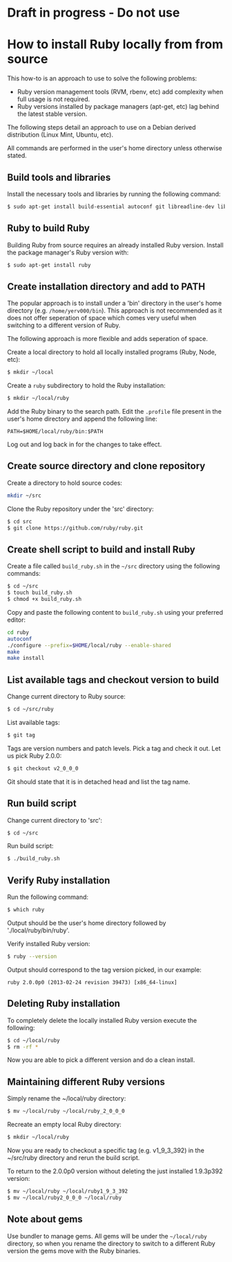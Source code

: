# Draft in progress - Do not use


# How to install Ruby locally from from source

This how-to is an approach to use to solve the following problems:

- Ruby version management tools (RVM, rbenv, etc) add complexity when full usage is not required.
- Ruby versions installed by package managers (apt-get, etc) lag behind the latest stable version.

The following steps detail an approach to use on a Debian derived distribution (Linux Mint, Ubuntu, etc).


All commands are performed in the user's home directory unless otherwise stated.

## Build tools and libraries

Install the necessary tools and libraries by running the following command:

~~~ sh
$ sudo apt-get install build-essential autoconf git libreadline-dev libssl-dev
~~~

## Ruby to build Ruby

Building Ruby from source requires an already installed Ruby version. Install the package manager's Ruby version with:

~~~ sh
$ sudo apt-get install ruby
~~~

## Create installation directory and add to PATH

The popular approach is to install under a 'bin' directory in the user's home directory (e.g. `/home/yerv000/bin`). This approach is not recommended as it does not offer seperation of space which comes very useful when switching to a different version of Ruby.

The following approach is more flexible and adds seperation of space.

Create a local directory to hold all locally installed programs (Ruby, Node, etc):

~~~ sh
$ mkdir ~/local
~~~

Create a `ruby` subdirectory to hold the Ruby installation:

~~~ sh
$ mkdir ~/local/ruby
~~~

Add the Ruby binary to the search path. Edit the `.profile` file present in the user's home directory and append the following line:

~~~
PATH=$HOME/local/ruby/bin:$PATH
~~~

Log out and log back in for the changes to take effect.


## Create source directory and clone repository

Create a directory to hold source codes:

~~~ sh
mkdir ~/src
~~~

Clone the Ruby repository under the 'src' directory:

~~~ sh
$ cd src
$ git clone https://github.com/ruby/ruby.git
~~~

## Create shell script to build and install Ruby

Create a file called `build_ruby.sh` in the `~/src` directory using the following commands:

~~~ sh
$ cd ~/src
$ touch build_ruby.sh
$ chmod +x build_ruby.sh
~~~

Copy and paste the following content to `build_ruby.sh` using your preferred editor:

```sh
cd ruby
autoconf
./configure --prefix=$HOME/local/ruby --enable-shared
make
make install
```

## List available tags and checkout version to build

Change current directory to Ruby source:

~~~ sh
$ cd ~/src/ruby
~~~

List available tags:

~~~ sh
$ git tag
~~~

Tags are version numbers and patch levels. Pick a tag and check it out. Let us pick Ruby 2.0.0:

~~~ sh
$ git checkout v2_0_0_0
~~~

Git should state that it is in detached head and list the tag name.


## Run build script

Change current directory to 'src':

~~~ sh
$ cd ~/src
~~~

Run build script:

~~~ sh
$ ./build_ruby.sh
~~~

## Verify Ruby installation

Run the following command:

~~~ sh
$ which ruby
~~~

Output should be the user's home directory followed by './local/ruby/bin/ruby'.

Verify installed Ruby version:

~~~ sh
$ ruby --version
~~~

Output should correspond to the tag version picked, in our example:

~~~
ruby 2.0.0p0 (2013-02-24 revision 39473) [x86_64-linux]
~~~

## Deleting Ruby installation

To completely delete the locally installed Ruby version execute the following:

~~~ sh
$ cd ~/local/ruby
$ rm -rf *
~~~

Now you are able to pick a different version and do a clean install.


## Maintaining different Ruby versions

Simply rename the ~/local/ruby directory:

~~~ sh
$ mv ~/local/ruby ~/local/ruby_2_0_0_0
~~~

Recreate an empty local Ruby directory:

~~~ sh
$ mkdir ~/local/ruby
~~~

Now you are ready to checkout a specific tag (e.g. v1_9_3_392) in the ~/src/ruby directory and rerun the build script.

To return to the 2.0.0p0 version without deleting the just installed 1.9.3p392 version:

~~~ sh
$ mv ~/local/ruby ~/local/ruby1_9_3_392
$ mv ~/local/ruby2_0_0_0 ~/local/ruby
~~~

## Note about gems

Use bundler to manage gems. All gems will be under the `~/local/ruby` directory, so when you rename the directory to switch to a different Ruby version the gems move with the Ruby binaries.

